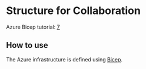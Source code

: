 # Structure for Collaboration

Azure Bicep tutorial: [7](https://docs.microsoft.com/en-us/learn/modules/structure-bicep-code-collaboration)

## How to use

The Azure infrastructure is defined using [Bicep](https://docs.microsoft.com/azure/azure-resource-manager/bicep/).
